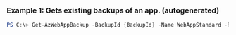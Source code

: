 ### Example 1: Gets existing backups of an app. (autogenerated)
```powershell
PS C:\> Get-AzWebAppBackup -BackupId {BackupId} -Name WebAppStandard -ResourceGroupName MyResourceGroup
```

